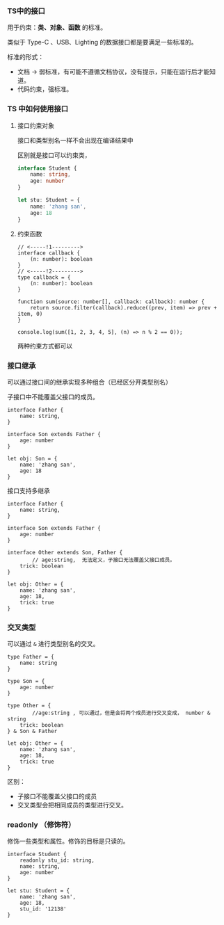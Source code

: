 ### TS中的接口

用于约束：**类、对象、函数** 的标准。

类似于 Type-C 、USB、Lighting 的数据接口都是要满足一些标准的。



标准的形式：

+ 文档 -> 弱标准，有可能不遵循文档协议，没有提示，只能在运行后才能知道。
+ 代码约束，强标准。



### TS 中如何使用接口

1. 接口约束对象

   接口和类型别名一样不会出现在编译结果中

   区别就是接口可以约束类，

   ```typescript
   interface Student {
       name: string,
       age: number
   }
   
   let stu: Student = {
       name: 'zhang san',
       age: 18
   }
   ```

   

2. 约束函数

   ```
   // <-----!1--------->
   interface callback {
       (n: number): boolean
   }
   // <-----!2--------->
   type callback = {
       (n: number): boolean
   }
   
   function sum(source: number[], callback: callback): number {
       return source.filter(callback).reduce((prev, item) => prev + item, 0)
   }
   
   console.log(sum([1, 2, 3, 4, 5], (n) => n % 2 == 0));
   ```

   两种约束方式都可以



### 接口继承

可以通过接口间的继承实现多种组合（已经区分开类型别名）

子接口中不能覆盖父接口的成员。

```
interface Father {
    name: string,
}

interface Son extends Father {
    age: number
}

let obj: Son = {
    name: 'zhang san',
    age: 18
}
```

接口支持多继承

```
interface Father {
    name: string,
}

interface Son extends Father {
    age: number
}

interface Other extends Son, Father {
		// age:string,  无法定义，子接口无法覆盖父接口成员。
    trick: boolean
}

let obj: Other = {
    name: 'zhang san',
    age: 18,
    trick: true
}
```



### 交叉类型

可以通过 `&` 进行类型别名的交叉。

```
type Father = {
    name: string
}

type Son = {
    age: number
}

type Other = {
		//age:string , 可以通过，但是会将两个成员进行交叉变成， number & string 
    trick: boolean
} & Son & Father

let obj: Other = {
    name: 'zhang san',
    age: 18,
    trick: true
}
```



区别：

+ 子接口不能覆盖父接口的成员
+ 交叉类型会把相同成员的类型进行交叉。



### readonly （修饰符）

修饰一些类型和属性。修饰的目标是只读的。

```
interface Student {
    readonly stu_id: string,
    name: string,
    age: number
}

let stu: Student = {
    name: 'zhang san',
    age: 18,
    stu_id: '12138'
}
```

